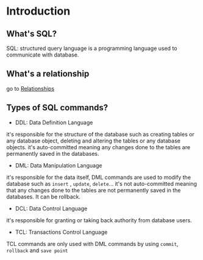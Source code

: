 # Introduction
## What's SQL?
SQL: structured query language is a programming language used to communicate with database.

## What's a relationship
go to [Relationships](https://github.com/Reemaa828/DataEngineerJourney/tree/main/01.SQL%26Database/00.MahratechDatabaseCourse/Ch.2_ERD)
## Types of SQL commands?
- DDL: Data Definition Language
  
it's responsible for the structure of the database such as creating tables or any database object, deleting and altering the tables or any database objects.
it's auto-committed meaning any changes done to the tables are permanently saved in the databases. 
- DML: Data Manipulation Language
  
it's responsible for the data itself, DML commands are used to modify the database such as `insert` , `update`, `delete`...
it's not auto-committed meaning that any changes done to the tables are not permanently saved in the databases. It can be rollback.
- DCL: Data Control Language
  
it's responsible for granting or taking back authority from database users.
- TCL: Transactions Control Language
  
TCL commands are only used with DML commands by using `commit`, `rollback` and `save point`
